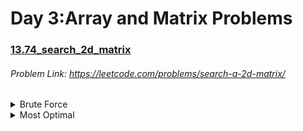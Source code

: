 # Day 3:Array and Matrix Problems

### [13.74_search_2d_matrix](https://github.com/shamli1997/sde_sheet_180_problems/blob/main/sde_sheet_180_problems/Day_3_Array_Matrix/13.74_search_2d_matrix.py)
###### Problem Link: https://leetcode.com/problems/search-a-2d-matrix/
<details><summary>Brute Force</summary>


##### TC: O(M * N)
##### SC: O(1)

1.  We can traverse through every element that is present in the matrix and return true if we found any element in the matrix is equal to the target integer.
2. If the traversal is finished we can directly return false as we did not find any element in the matrix to be equal to the target integer.
</details>

<details><summary>Most Optimal</summary>

##### TC: O(log(M*N))

##### SC: O(1)
 1. As it is clearly mentioned that the given matrix will be row-wise and column-wise sorted, we can see that the elements in the matrix will be in a monotonically increasing order. So we can apply binary search to search the matrix. Consider the 2D matrix as a 1D matrix having indices from 0 to (m*n)-1 and apply binary search.
 2. Initially have a low index as the first index of the considered 1D matrix(i.e: 0) and high index as the last index of the considered 1D matrix(i.e: (m*n)-1).
 3. Now apply binary search. Run a while loop with the condition low<=high. Get the middle index as (low+high)/2.We can get the element at middle index using matrix[middle/m][middle%m].
 4. If the element present at the middle index is greater than the target, then it is obvious that the target element will not exist beyond the middle index. So shrink the search space by updating the high index to middle-1. 
 5. If the middle index element is lesser than the target, shrink the search space by updating the low index to middle+1.
 6. If the middle index element is equal to the target integer, return true.
 7. Once the loop terminates we can directly return false as we did not find the target element.

</details>